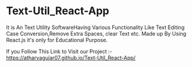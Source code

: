 # Text-Util_React-App
 It is An Text Utility SoftwareHaving Various Functionality Like Text Editing Case Conversion,Remove Extra Spaces, clear Text etc.
 Made up By Using React.js it's only for Educational Purpose.
 
 If you Follow This Link to Visit our Project  :- https://atharvagujar07.github.io/Text-Util_React-App/
